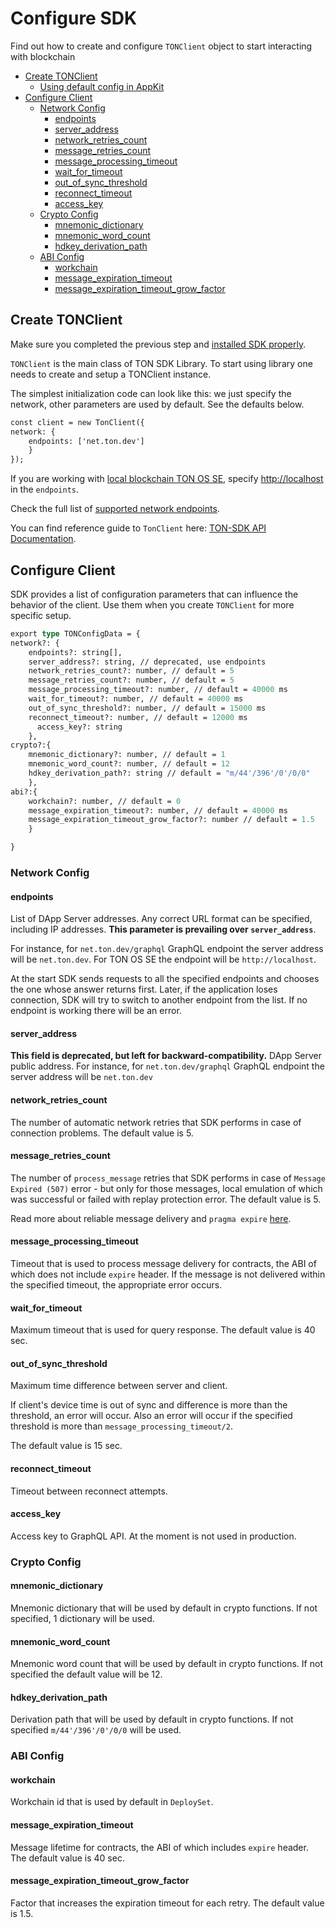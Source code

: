# Configure SDK

Find out how to create and configure `TONClient` object to start interacting with blockchain

* [Create TONClient](configure_sdk.md#create-tonclient)
  * [Using default config in AppKit](configure_sdk.md#using-default-config-in-appkit)
* [Configure Client](configure_sdk.md#configure-client)
  * [Network Config](configure_sdk.md#network-config)
    * [endpoints](configure_sdk.md#endpoints)
    * [server_address](configure_sdk.md#server_address)
    * [network_retries_count](configure_sdk.md#network_retries_count)
    * [message_retries_count](configure_sdk.md#message_retries_count)
    * [message_processing_timeout](configure_sdk.md#message_processing_timeout)
    * [wait_for_timeout](configure_sdk.md#wait_for_timeout)
    * [out_of_sync_threshold](configure_sdk.md#out_of_sync_threshold)
    * [reconnect_timeout](configure_sdk.md#reconnect_timeout)
    * [access_key](configure_sdk.md#access_key)
  * [Crypto Config](configure_sdk.md#crypto-config)
    * [mnemonic_dictionary](configure_sdk.md#mnemonic_dictionary)
    * [mnemonic_word_count](configure_sdk.md#mnemonic_word_count)
    * [hdkey_derivation_path](configure_sdk.md#hdkey_derivation_path)
  * [ABI Config](configure_sdk.md#abi-config)
    * [workchain](configure_sdk.md#workchain)
    * [message_expiration_timeout](configure_sdk.md#message_expiration_timeout)
    * [message_expiration_timeout_grow_factor](configure_sdk.md#message_expiration_timeout_grow_factor)

## Create TONClient

Make sure you completed the previous step and [installed SDK properly](add_sdk_to_your_app.md).

`TONClient` is the main class of TON SDK Library. To start using library one needs to create and setup a TONClient instance.

The simplest initialization code can look like this: we just specify the network, other parameters are used by default. See the defaults below.

```graphql
const client = new TonClient({
network: { 
    endpoints: ['net.ton.dev'] 
    } 
});
```

If you are working with [local blockchain TON OS SE](https://github.com/tonlabs/tonos-se), specify [http://localhost](http://localhost) in the `endpoints`.

Check the full list of [supported network endpoints](../../reference/ton_os_api/networks.md).

You can find reference guide to `TonClient` here: [TON-SDK API Documentation](../../reference/types-and-methods/modules.md).

## Configure Client

SDK provides a list of configuration parameters that can influence the behavior of the client. Use them when you create `TONClient` for more specific setup.

```graphql
export type TONConfigData = {
network?: { 
    endpoints?: string[],
    server_address?: string, // deprecated, use endpoints
    network_retries_count?: number, // default = 5
    message_retries_count?: number, // default = 5
    message_processing_timeout?: number, // default = 40000 ms
    wait_for_timeout?: number, // default = 40000 ms
    out_of_sync_threshold?: number, // default = 15000 ms
    reconnect_timeout?: number, // default = 12000 ms
      access_key?: string
    },
crypto?:{
    mnemonic_dictionary?: number, // default = 1
    mnemonic_word_count?: number, // default = 12
    hdkey_derivation_path?: string // default = "m/44'/396'/0'/0/0"
    },
abi?:{
    workchain?: number, // default = 0
    message_expiration_timeout?: number, // default = 40000 ms
    message_expiration_timeout_grow_factor?: number // default = 1.5
    }

}
```

### Network Config

#### endpoints

List of DApp Server addresses. Any correct URL format can be specified, including IP addresses. **This parameter is prevailing over `server_address`**.

For instance, for `net.ton.dev/graphql` GraphQL endpoint the server address will be `net.ton.dev`. For TON OS SE the endpoint will be `http://localhost`.

At the start SDK sends requests to all the specified endpoints and chooses the one whose answer returns first. Later, if the application loses connection, SDK will try to switch to another endpoint from the list. If no endpoint is working there will be an error.

#### server_address

**This field is deprecated, but left for backward-compatibility.** DApp Server public address. For instance, for `net.ton.dev/graphql` GraphQL endpoint the server address will be `net.ton.dev`

#### network_retries_count

The number of automatic network retries that SDK performs in case of connection problems. The default value is 5.

#### message_retries_count

The number of `process_message` retries that SDK performs in case of `Message Expired (507)` error - but only for those messages, local emulation of which was successful or failed with replay protection error. The default value is 5.

Read more about reliable message delivery and `pragma expire` [here](../work_with_contracts/message_expiration.md).

#### message_processing_timeout

Timeout that is used to process message delivery for contracts, the ABI of which does not include `expire` header. If the message is not delivered within the specified timeout, the appropriate error occurs.

#### wait_for_timeout

Maximum timeout that is used for query response. The default value is 40 sec.

#### out_of_sync_threshold

Maximum time difference between server and client.

If client's device time is out of sync and difference is more than the threshold, an error will occur. Also an error will occur if the specified threshold is more than `message_processing_timeout/2`.

The default value is 15 sec.

#### reconnect_timeout

Timeout between reconnect attempts.

#### access_key

Access key to GraphQL API. At the moment is not used in production.

### Crypto Config

#### mnemonic_dictionary

Mnemonic dictionary that will be used by default in crypto functions. If not specified, 1 dictionary will be used.

#### mnemonic_word_count

Mnemonic word count that will be used by default in crypto functions. If not specified the default value will be 12.

#### hdkey_derivation_path

Derivation path that will be used by default in crypto functions. If not specified `m/44'/396'/0'/0/0` will be used.

### ABI Config

#### workchain

Workchain id that is used by default in `DeploySet`.

#### message_expiration_timeout

Message lifetime for contracts, the ABI of which includes `expire` header. The default value is 40 sec.

#### message_expiration_timeout_grow_factor

Factor that increases the expiration timeout for each retry. The default value is 1.5.
